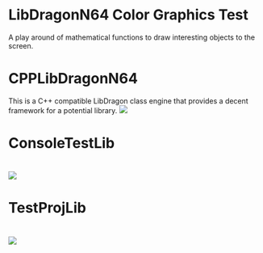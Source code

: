 # LibDragonN64 Color Graphics Test
A play around of mathematical functions to draw interesting objects to the screen.
# CPPLibDragonN64 
This is a C++ compatible LibDragon class engine that provides a decent framework
for a potential library.
<IMG SRC="https://i.gyazo.com/e36d6c135789f76bf6f79774a4d5ca8c.png"></IMG>
# ConsoleTestLib
# <img src="https://i.gyazo.com/bb6717da3316b91ca628648acb9bc296.png"></img>
# TestProjLib
# <img src="https://i.gyazo.com/80f0e4cc6272547d2a7cb1766c277d2e.png"></img>
